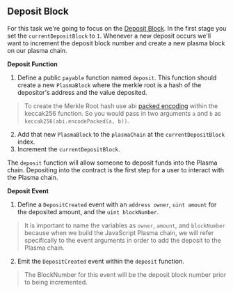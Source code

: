 ## Deposit Block

For this task we're going to focus on the [Deposit Block](?tab=details). In the first stage you set the `currentDepositBlock` to `1`. Whenever a new deposit occurs we'll want to increment the deposit block number and create a new plasma block on our plasma chain. 

**Deposit Function**

1. Define a public `payable` function named `deposit`. This function should create a new `PlasmaBlock` where the merkle root is a hash of the depositor's address and the value deposited. 

> To create the Merkle Root hash use abi [packed encoding](https://solidity.readthedocs.io/en/v0.5.1/units-and-global-variables.html?highlight=encodepacked#abi-encoding-and-decoding-functions) within the keccak256 function. So you would pass in two arguments `a` and `b` as `keccak256(abi.encodePacked(a, b))`.

2. Add that new `PlasmaBlock` to the `plasmaChain` at the `currentDepositBlock` index.
3. Increment the `currentDepositBlock`.

The `deposit` function will allow someone to deposit funds into the Plasma chain. Depositing into the contract is the first step for a user to interact with the Plasma chain.

**Deposit Event**

1. Define a `DepositCreated` event with an `address owner`, `uint amount` for the deposited amount, and the `uint blockNumber`. 

> It is important to name the variables as `owner`, `amount`, and `blockNumber` because when we build the JavaScript Plasma chain, we will refer specifically to the event arguments in order to add the deposit to the Plasma chain.

2. Emit the `DepositCreated` event within the `deposit` function.

> The BlockNumber for this event will be the deposit block number prior to being incremented. 